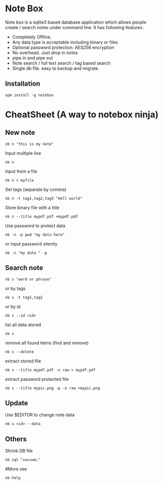 # Note Box
Note box is a sqlite3 based database application which allows people create / search notes
under command line. It has following features:

* Completely Offline. 
* Any data type is acceptable including binary or files
* Optional password protection: AES256 encryption
* No overhead. Just drop in notes
* pipe in and pipe out
* Note search / full text search / tag based search
* Single db file. easy to backup and migrate.

## Installation
```
npm install -g notebox
```

# CheatSheet (A way to notebox ninja)
## New note

```
nb n "this is my note"
```

Input multiple line

```
nb n
```

Input from a file

```
nb n < myfile

```

Set tags (separate by comma)

```
nb n -t tag1,tag2,tag3 "Hell world"
```

Store binary file with a title

```
nb n --title mypdf.pdf <mypdf.pdf
```
Use password to protect data

```
nb -n -p pwd "my data here"
```
or input password silently

```
nb -n "my data " -p
```

## Search note

```
nb s "word or phrase"
```
or by tags

```
nb s -t tag1,tag2
```

or by id

```
nb s --id <id>
```

list all data stored

```
nb s
```

remove all found items (find and remove)

```
nb s --delete
```

extract stored file

```
nb s --title mypdf.pdf -o raw > mypdf.pdf
```

extract password protected file

```
nb s --title mypic.png -p -o raw >mypic.png
```

## Update

Use $EDITOR to change note data

```
nb u <id> --data
```

## Others

Shrink DB file

```
nb sql "vacuum;"
```

#More
see 
```
nb help
```
